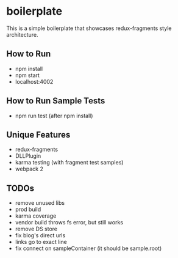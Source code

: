 # boilerplate

This is a simple boilerplate that showcases redux-fragments style architecture. 

## How to Run
 * npm install
 * npm start
 * localhost:4002
 
## How to Run Sample Tests
 * npm run test (after npm install)

## Unique Features
 * redux-fragments
 * DLLPlugin
 * karma testing (with fragment test samples)
 * webpack 2

## TODOs
 * remove unused libs
 * prod build
 * karma coverage
 * vendor build throws fs error, but still works
 * remove DS store
 * fix blog's direct urls
 * links go to exact line
 * fix connect on sampleContainer (it should be sample.root)